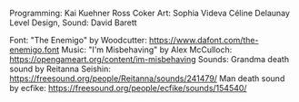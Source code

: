 Programming:
    Kai Kuehner
    Ross Coker
Art:
    Sophia Videva
    Céline Delaunay
Level Design, Sound:
    David Barett

Font: "The Enemigo" by Woodcutter: https://www.dafont.com/the-enemigo.font
Music: "I'm Misbehaving" by Alex McCulloch: https://opengameart.org/content/im-misbehaving
Sounds:
    Grandma death sound by Reitanna Seishin: https://freesound.org/people/Reitanna/sounds/241479/
    Man death sound by ecfike: https://freesound.org/people/ecfike/sounds/154540/
